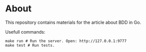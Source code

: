 # About

This repository contains materials for the article about BDD in Go.

Usefull commands:
```
make run # Run the server. Open: http://127.0.0.1:9777
make test # Run tests.
```

